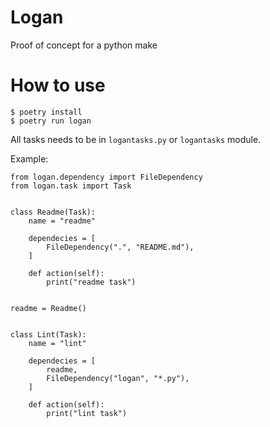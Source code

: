 # Logan

Proof of concept for a python make

# How to use

```
$ poetry install
$ poetry run logan
```

All tasks needs to be in `logantasks.py` or `logantasks` module.

Example:

```
from logan.dependency import FileDependency
from logan.task import Task


class Readme(Task):
    name = "readme"

    dependecies = [
        FileDependency(".", "README.md"),
    ]

    def action(self):
        print("readme task")


readme = Readme()


class Lint(Task):
    name = "lint"

    dependecies = [
        readme,
        FileDependency("logan", "*.py"),
    ]

    def action(self):
        print("lint task")

```
